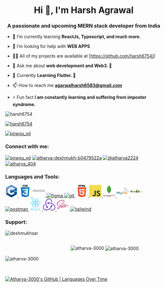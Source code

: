 <h1 align="center">Hi 👋, I'm Harsh Agrawal</h1>
<h3 align="center">A passionate and upcoming MERN stack developer from India</h3>


- 🌱 I’m currently learning **ReactJs, Typescript, and much more.**

- 🤝 I’m looking for help with **WEB APPS**

- 👨‍💻 All of my projects are available at [https://github.com/harsh6754])

- 💬 Ask me about **web development and Web3. 💜**
  
- 👐 Currently **Learning Flutter. 💙**

- 📫 How to reach me **agarwalharsh6583@gmail.com**

- ⚡ Fun fact **I am constantly learning and suffering from imposter syndrome.**



<p align="left"> <img src="https://komarev.com/ghpvc/?username=harsh6754&label=Profile%20views&color=0e75b6&style=flat" alt="harsh6754" /> </p>

<p align="left"> <a href="https://github.com/ryo-ma/github-profile-trophy"><img src="https://github-profile-trophy.vercel.app/?username=harsh6754" alt="harsh6754" /></a> </p>

<p align="left"> <a href="https://twitter.com/powxu_xd" target="blank"><img src="https://img.shields.io/twitter/follow/powxu_xd?logo=twitter&style=for-the-badge" alt="powxu_xd" /></a> </p>


<h3 align="left">Connect with me:</h3>
<p align="left">
<a href="https://twitter.com/powxu_xd" target="blank"><img align="center" src="https://raw.githubusercontent.com/rahuldkjain/github-profile-readme-generator/master/src/images/icons/Social/twitter.svg" alt="powxu_xd" height="30" width="40" /></a>
<a href="https://linkedin.com/in/atharva-deshmukh-b0479522a" target="blank"><img align="center" src="https://raw.githubusercontent.com/rahuldkjain/github-profile-readme-generator/master/src/images/icons/Social/linked-in-alt.svg" alt="atharva-deshmukh-b0479522a" height="30" width="40" /></a>
<a href="https://hashnode.com/@atharva2224" target="blank"><img align="center" src="https://raw.githubusercontent.com/rahuldkjain/github-profile-readme-generator/master/src/images/icons/Social/hashnode.svg" alt="@atharva2224" height="30" width="40" /></a>
<a href="https://www.leetcode.com/atharva_404" target="blank"><img align="center" src="https://raw.githubusercontent.com/rahuldkjain/github-profile-readme-generator/master/src/images/icons/Social/leet-code.svg" alt="atharva_404" height="30" width="40" /></a>
</p>

<h3 align="left">Languages and Tools:</h3>
<p align="left"> <a href="https://www.w3schools.com/cpp/" target="_blank" rel="noreferrer"> <img src="https://raw.githubusercontent.com/devicons/devicon/master/icons/cplusplus/cplusplus-original.svg" alt="cplusplus" width="40" height="40"/> </a> <a href="https://www.w3schools.com/css/" target="_blank" rel="noreferrer"> <img src="https://raw.githubusercontent.com/devicons/devicon/master/icons/css3/css3-original-wordmark.svg" alt="css3" width="40" height="40"/> </a> <a href="https://expressjs.com" target="_blank" rel="noreferrer"> <img src="https://raw.githubusercontent.com/devicons/devicon/master/icons/express/express-original-wordmark.svg" alt="express" width="40" height="40"/> </a> <a href="https://www.figma.com/" target="_blank" rel="noreferrer"> <img src="https://www.vectorlogo.zone/logos/figma/figma-icon.svg" alt="figma" width="40" height="40"/> </a> <a href="https://git-scm.com/" target="_blank" rel="noreferrer"> <img src="https://www.vectorlogo.zone/logos/git-scm/git-scm-icon.svg" alt="git" width="40" height="40"/> </a> <a href="https://www.w3.org/html/" target="_blank" rel="noreferrer"> <img src="https://raw.githubusercontent.com/devicons/devicon/master/icons/html5/html5-original-wordmark.svg" alt="html5" width="40" height="40"/> </a> <a href="https://developer.mozilla.org/en-US/docs/Web/JavaScript" target="_blank" rel="noreferrer"> <img src="https://raw.githubusercontent.com/devicons/devicon/master/icons/javascript/javascript-original.svg" alt="javascript" width="40" height="40"/> </a> <a href="https://www.mongodb.com/" target="_blank" rel="noreferrer"> <img src="https://raw.githubusercontent.com/devicons/devicon/master/icons/mongodb/mongodb-original-wordmark.svg" alt="mongodb" width="40" height="40"/> </a> <a href="https://www.mysql.com/" target="_blank" rel="noreferrer"> <img src="https://raw.githubusercontent.com/devicons/devicon/master/icons/mysql/mysql-original-wordmark.svg" alt="mysql" width="40" height="40"/> </a> <a href="https://nodejs.org" target="_blank" rel="noreferrer"> <img src="https://raw.githubusercontent.com/devicons/devicon/master/icons/nodejs/nodejs-original-wordmark.svg" alt="nodejs" width="40" height="40"/> </a> <a href="https://postman.com" target="_blank" rel="noreferrer"> <img src="https://www.vectorlogo.zone/logos/getpostman/getpostman-icon.svg" alt="postman" width="40" height="40"/> </a> <a href="https://reactjs.org/" target="_blank" rel="noreferrer"> <img src="https://raw.githubusercontent.com/devicons/devicon/master/icons/react/react-original-wordmark.svg" alt="react" width="40" height="40"/> </a> <a href="https://redux.js.org" target="_blank" rel="noreferrer"> <img src="https://raw.githubusercontent.com/devicons/devicon/master/icons/redux/redux-original.svg" alt="redux" width="40" height="40"/> </a> <a href="https://sass-lang.com" target="_blank" rel="noreferrer"> <img src="https://raw.githubusercontent.com/devicons/devicon/master/icons/sass/sass-original.svg" alt="sass" width="40" height="40"/> </a> <a href="https://tailwindcss.com/" target="_blank" rel="noreferrer"> <img src="https://www.vectorlogo.zone/logos/tailwindcss/tailwindcss-icon.svg" alt="tailwind" width="40" height="40"/> </a> </p>

<h3 align="left">Support:</h3>
<p><a href="https://www.buymeacoffee.com/deshmukhsar"> <img align="left" src="https://cdn.buymeacoffee.com/buttons/v2/default-yellow.png" height="50" width="210" alt="deshmukhsar" /></a></p>

<br><br>

<p><img align="left" src="https://github-readme-stats.vercel.app/api/top-langs?username=atharva-3000&show_icons=true&locale=en&layout=compact" alt="atharva-3000" /></p>


<p>&nbsp;<img align="center" src="https://github-readme-stats.vercel.app/api?username=atharva-3000&show_icons=true&locale=en" alt="atharva-3000" /></p>

<p><img align="center" src="https://github-readme-streak-stats.herokuapp.com/?user=atharva-3000&" alt="atharva-3000" /></p>


<br><br>
[![Atharva-3000's GitHub | Languages Over Time](https://stats.quine.sh/Atharva-3000/languages-over-time?theme=dark)](https://quine.sh?utm_source=widgets&utm_campaign=Atharva-3000)
